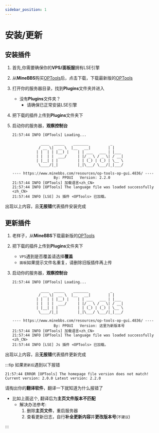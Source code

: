 ```yaml
---
sidebar_position: 1
---
```


# 安装/更新  

## 安装插件  

1. 首先,你需要确保你的**VPS/面板服**拥有LSE引擎

2. 从**MineBBS**购买[OPTools](https://www.minebbs.com/resources/optools-op-gui.4836/)后，点击下载，下载最新版的[OPTools](https://www.minebbs.com/resources/optools-op-gui.4836/)  

3. 打开你的服务器目录，找到**Plugins**文件夹并进入
     - 没有**Plugins**文件夹？  
          - 请确保已正常安装LSE引擎

4. 把下载的插件上传到**Plugins**文件夹下  

5. 启动你的服务器，**观察控制台**

     ```log {12-14} title="Console"
     21:57:44 INFO [OPTools] Loading...

                  ____  _____    _______          _
                 / __ \|  __ \  |__   __|        | |
                | |  | | |__) |    | | ___   ___ | |___
                | |  | |  ___/     | |/ _ \ / _ \| / __|
                | |__| | |         | | (_) | (_) | \__ \
                 \____/|_|         |_|\___/ \___/|_|___/

    ---- https://www.minebbs.com/resources/op-tools-op-gui.4836/ ----
                        By: PPOUI   Version: 2.2.0
     21:57:44 INFO [OPTools] 加载语言<zh_CN>
     21:57:44 INFO [OPTools] The language file was loaded successfully <zh_CN>
     21:57:44 INFO [LSE] Js 插件 <OPTools> 已加载。
     ```

出现以上内容，且**无报错**代表插件安装完成

## 更新插件

1. 老样子，从**MineBBS**下载最新版的[OPTools](https://www.minebbs.com/resources/optools-op-gui.4836/)  

2. 把下载的插件上传到**Plugins**文件夹下  
     - `VPS`遇到是否覆盖请选择**覆盖**  
     - `面板`如果提示文件名重复，请删除旧版插件再上传  

3. 启动你的服务器，**观察控制台**

     ```log {12-14} title="Console"
     21:57:44 INFO [OPTools] Loading...

                  ____  _____    _______          _
                 / __ \|  __ \  |__   __|        | |
                | |  | | |__) |    | | ___   ___ | |___
                | |  | |  ___/     | |/ _ \ / _ \| / __|
                | |__| | |         | | (_) | (_) | \__ \
                 \____/|_|         |_|\___/ \___/|_|___/

    ---- https://www.minebbs.com/resources/op-tools-op-gui.4836/ ----
                        By: PPOUI   Version: 这里为新版本号
     21:57:44 INFO [OPTools] 加载语言<zh_CN>
     21:57:44 INFO [OPTools] The language file was loaded successfully <zh_CN>
     21:57:44 INFO [LSE] Js 插件 <OPTools> 已加载。
     ```

出现以上内容，且**无报错**代表插件更新完成

:::tip
 如果`更新后`遇到以下报错

 ```log title="Console"
 21:57:44 ERROR [OPTools] The homepage file version does not match!
 Current version: 2.0.0 Latest version: 2.2.0
 ```

 请掏出你的**翻译软件**，翻译一下就知道为什么报错了

- 比如上面这个, 翻译后为**主页文件版本不匹配**
  - 解决办法参考:
       1. 删除**主页文件**，重启服务器
       2. 查看更新日志，自行**补全更新内容**并**更改版本号**(`不建议`)

:::
